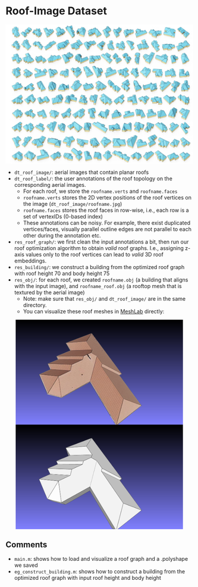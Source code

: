 # Roof-Image Dataset

<p align="center">
  <img align="center"  src="../figs/fig5.png" width="1000">
</p>

- ```dt_roof_image/```: aerial images that contain planar roofs
- ```dt_roof_label/```: the user annotations of the roof topology on the corresponding aerial images. 
  - For each roof, we store the ```roofname.verts``` and ```roofname.faces```
  - ```roofname.verts``` stores the 2D vertex positions of the roof vertices on the image (```dt_roof_image/roofname.jpg```)
  - ```roofname.faces``` stores the roof faces in row-wise, i.e., each row is a set of vertexIDs (0-based index)
  - These annotations can be noisy. For example, there exist duplicated vertices/faces, visually parallel outline edges are not parallel to each other during the annotation etc. 
- ```res_roof_graph/```: we first clean the input annotations a bit, then run our roof optimization algorithm to obtain *valid* roof graphs. 
I.e., assigning z-axis values only to the roof vertices can lead to *valid* 3D roof embeddings. 
- ```res_building/```: we construct a building from the optimized roof graph with roof height 70 and body height 75
- ```res_obj/```: for each roof, we created ```roofname.obj``` (a building that aligns with the input image), and ```roofname_roof.obj``` (a rooftop mesh that is textured by the aerial image)
  - Note: make sure that ```res_obj/``` and ```dt_roof_image/``` are in the same directory.  
  - You can visualize these roof meshes in [MeshLab](https://www.meshlab.net/) directly:
  
<p align="center">
  <img align="center"  src="../figs/dt00.png" width="450">
  <img align="center"  src="../figs/dt01.png" width="450">
</p>
  
## Comments
- ```main.m```: shows how to load and visualize a roof graph and a .polyshape we saved
- ```eg_construct_building.m```: shows how to construct a building from the optimized roof graph with input roof height and body height
